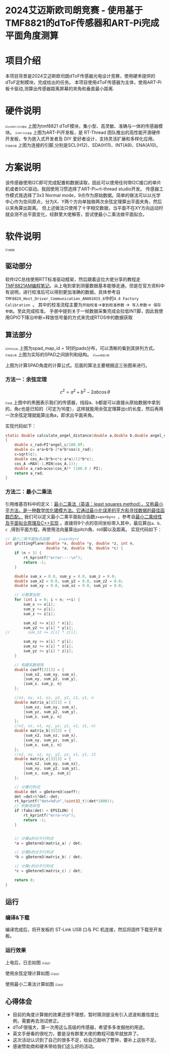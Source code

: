 # 2024艾迈斯欧司朗竞赛 - 使用基于TMF8821的dToF传感器和ART-Pi完成平面角度测算

# 项目介绍

本项目背景是2024艾迈斯欧司朗dToF传感器光电设计竞赛，使用硬禾提供的dToF定制模块，完成给出的任务。
本项目使用dToF传感器为主体，使用ART-Pi板卡驱动,测算出传感器距离屏幕的夹角和垂直最小距离.

# 硬件说明

<img src="./figures/dToF.png" alt="tmf8821 dToF模块" style="zoom: 50%;" />
上图为tmf8821 dToF模块，集小型、高灵敏、准确与一体的传感器模块。

<img src="./figures/board_large.png" alt="ART-Pi开发板" style="zoom: 50%;" />
上图为ART-Pi开发板，是 RT-Thread 团队推出的高性能开源硬件开发板，专为嵌入式开发者及 DIY 爱好者设计，支持灵活扩展和多样化应用。



<img src="./figures/ARTPI_PIN.png" alt="连接引脚" style="zoom: 50%;" />
上图为连接的引脚,分别是SCL(H12)、SDA(H11)、INT(A9)、ENA(A10)。

# 方案说明

该传感器使用I2C即可完成配置和数据读取，因此可以使用任何带I2C接口的单片机或者SOC驱动。我因使用习惯选择了ART-Pi+rt-thread studio开发。
传感器工作模式我选择了3x3 Normal mode，9点作为原始数据。简单的做法可以以光学中心作为空间原点，分为X、Y两个方向单独做两次余弦定理算出平面夹角，然后以夹角算出距离。
但上述做法只使用了十字相交数据，当平面不在XY方向运动时就会测不出平面变化，经群里大佬解答，尝试使最小二乘法做平面拟合。

# 软件说明

<img src="./figures/流程.png" alt="流程图" style="zoom: 50%;" />

## 驱动部分

软件I2C总线使用RTT标准驱动框架，然后跟着这位大佬分享的教程走[TMF8821AM编程笔记](https://zhuanlan.zhihu.com/p/18552342863)。从上电到拿到测量数据基本能够走通，但是在官方资料中有说明，进行校准后可以得到更加准确的数据。具体参考自`TMF882X_Host_Driver_Communication_AN001015_6`中的`4.4 Factory Calibration `。
其中的校准流程主要为`开始校准`->`拿到校准参数` ->` 写入参数`->` 保存参数`。至此完成校准。
手册中提到关于一帧数据采集完成会拉低INT脚，因此我使用GPIO下降沿中断+释放信号量的方式来完成RTOS中的数据获取

## 算法部分

<img src="./figures/PADS.png" alt="PADS分布" style="zoom: 50%;" />
上图为spad_map_id = 1时的pads分布，可以清晰的看到其排列方式。

<img src="./figures/pads2.png" alt="角度计算" style="zoom: 50%;" />
上图为实际的SPAD之间排列和结构。
<img src="./figures/pads3.png" alt="spad角度计算" style="zoom: 50%;" />

上图为计算SPAD角度的计算公式。后面的算法主要根据这三张图来进行。
### 方法一：余弦定理

$$
c^2 = a^2 + b^2 - 2ab \cos\theta
$$

<img src="./figures/余弦.png" alt=" 余弦" style="zoom: 50%;" />
上图中的黑圈表示我们的传感器，线段a、b都是可以直接从原始数据中拿到的，角c也是已知的（可定为16度），这样就能用余弦定理算出c的长度，然后再用一次余弦定理就能算出角a，即求出平面夹角。

实现代码如下：
``` c
static double calculate_angel_distance(double a,double b,double angel_c)
{
    double c_rad=PI*angel_c/180.0f;
    double c= a*a+b*b-2*a*b*cos(c_rad);
    c=sqrt(c);
    double cos_A=(b*b+c*c-a*a)/(2*b*c);
    cos_A =MAX(-1,MIN(cos_A,1));
    double a_rad=acos(cos_A)* (180.0 / PI);
    return a_rad;
}
```

### 方法二：最小二乘法

引用维基百科中的定义：[最小二乘法（英语：least squares method），又称最小平方法，是一种数学优化建模方法。它通过最小化误差的平方和寻找数据的最佳函数匹配。](https://zh.wikipedia.org/wiki/%E6%9C%80%E5%B0%8F%E4%BA%8C%E4%B9%98%E6%B3%95)
我们可以定义最小二乘平面拟合函数`z=ax+by+c `，参考自[最小二乘线性及平面拟合原理及C++实现](https://www.cnblogs.com/zhangli07/p/12013561.html) 。直接将9个点的空间坐标带入其中，最后算出`a、b、c `,得到平面方程，再使用法向量算出pitch角、roll脚以及距离。
实现代码如下：
``` c
// 最小二乘平面拟合函数    z=ax+by+c
int gFittingPlane(double *x, double *y, double *z, int n,
                  double *a, double *b, double *c) {
    if (n < 3) {
        rt_kprintf("error----\n");
        return -1;
    }

    double sum_x = 0.0, sum_y = 0.0, sum_z = 0.0;
    double sum_x2 = 0.0, sum_y2 = 0.0, sum_z2 = 0.0;
    double sum_xy = 0.0, sum_xz = 0.0, sum_yz = 0.0;

    // 计算累加和
    for (int i = 0; i < n; ++i) {
        sum_x += x[i];
        sum_y += y[i];
        sum_z += z[i];

        sum_x2 += x[i] * x[i];
        sum_y2 += y[i] * y[i];
//        sum_z2 += z[i] * z[i];

        sum_xy += x[i] * y[i];
        sum_xz += x[i] * z[i];
        sum_yz += y[i] * z[i];
    }

    // 构建系数矩阵
    double coeff[3][3] = {
        {sum_x2, sum_xy, sum_x},
        {sum_xy, sum_y2, sum_y},
        {sum_x, sum_y, n}
    };

    //xz, xy, x1, yz, y2, y1, z1, y1, n
    double matrix_a[3][3] = {
        {sum_xz, sum_xy, sum_x},
        {sum_yz, sum_y2, sum_y},
        {sum_z, sum_y, n}
    };
    //x2, xz, x1, xy, yz, y1, x1, z1, n)
    double matrix_b[3][3] = {
        {sum_x2, sum_xz, sum_x},
        {sum_xy, sum_yz, sum_y},
        {sum_x, sum_z, n}
    };
    //x2, xy, xz, xy, y2, yz, x1, y1, z1
    double matrix_c[3][3] = {
        {sum_x2, sum_xy, sum_xz},
        {sum_xy, sum_y2, sum_yz},
        {sum_x, sum_y, sum_z}
    };

    // 计算行列式
    double det = gDeterm3(coeff);
    det =det>0?det:-det;
    rt_kprintf("det=%d\n",(uint32_t)(det*1000));
    // 判断奇异性
    if (fabs(det) < EPSILON) {
        rt_kprintf("erro->\n");
        return -1;
    }


    // 计算a的分子行列式
    *a = gDeterm3(matrix_a) / det;

    // 计算b的分子行列式
    *b = gDeterm3(matrix_b) / det;

    // 计算c的分子行列式
    *c = gDeterm3(matrix_c) / det;

    return 0;
}
```

## 运行
### 编译&下载

编译完成后，将开发板的 ST-Link USB 口与 PC 机连接，然后将固件下载至开发板。

### 运行效果

上电后，日志如图
<img src="./figures/测试2.png" alt=" 测试2" style="zoom: 50%;" />

使用余弦定理计算如图
<img src="./figures/测试3.png" alt=" 测试3" style="zoom: 50%;" />

使用最小二乘法计算如图
<img src="./figures/测试1.png" alt=" 测试1" style="zoom: 50%;" />



## 心得体会

- 目前的角度计算做的效果还很不理想，暂时猜测是没有引入滤波和置信度比例，需要再去测试修正。
- dToF很强大，第一次用这么高级的传感器，希望多多发掘他的用途。
- 英文手册看的很吃力，要是没有群里大佬的教程可能早就放弃了。
- 这次活动认识到了自己的很多不足，给自己敲响了警钟，要补上这些不足。
- 感谢赞助商和硬禾带给我们这么好的活动。


